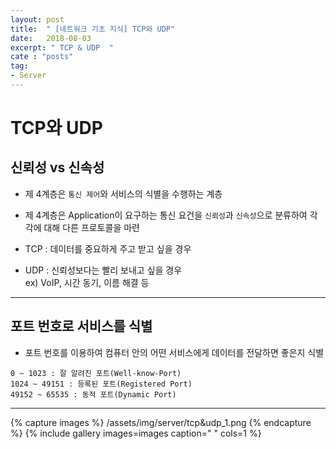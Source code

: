 ```yaml
---
layout: post
title:  " [네트워크 기초 지식] TCP와 UDP"
date:   2018-08-03
excerpt: " TCP & UDP  "
cate : "posts"
tag:
- Server
---
```


# TCP와 UDP

## 신뢰성 vs 신속성

* 제 4계층은 `통신 제어`와 서비스의 식별을 수행하는 계층

* 제 4계층은 Application이 요구하는 통신 요건을 `신뢰성`과 `신속성`으로 분류하여 각각에 대해 다른 프로토콜을 마련

* TCP : 데이터를 중요하게 주고 받고 싶을 경우

* UDP : 신뢰성보다는 빨리 보내고 싶을 경우 <br> ex) VoIP, 시간 동기, 이름 해결 등

---

## 포트 번호로 서비스를 식별

* 포트 번호를 이용하여 컴퓨터 안의 어떤 서비스에게 데이터를 전달하면 좋은지 식별

```
0 ~ 1023 : 잘 알려진 포트(Well-know-Port)
1024 ~ 49151 : 등록된 포트(Registered Port)
49152 ~ 65535 : 동적 포트(Dynamic Port)
```

---


{% capture images %}
    /assets/img/server/tcp&udp_1.png
{% endcapture %}
{% include gallery images=images caption=" " cols=1 %}

